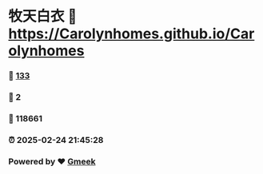 # 牧天白衣 :link: https://Carolynhomes.github.io/Carolynhomes 
### :page_facing_up: [133](https://Carolynhomes.github.io/Carolynhomes/tag.html) 
### :speech_balloon: 2 
### :hibiscus: 118661 
### :alarm_clock: 2025-02-24 21:45:28 
### Powered by :heart: [Gmeek](https://github.com/Meekdai/Gmeek)
